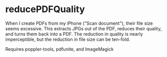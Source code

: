 # reducePDFQuality

When I create PDFs from my iPhone ("Scan document"), their file size seems 
excessive. This extracts JPGs out of the PDF, reduces their quality, and turns 
them back into a PDF. The reduction in quality is nearly imperceptible, but the 
reduction in file size can be ten-fold.

Requires poppler-tools, pdfunite, and ImageMagick

